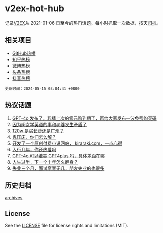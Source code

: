 # v2ex-hot-hub

 记录[V2EX](https://www.v2ex.com/)从 2021-01-06 日至今的热门话题。每小时抓取一次数据，按天[归档](archives)。
 
 ## 相关项目

- [GitHub热榜](https://github.com/snaildev/github-hot-hub)
- [知乎热榜](https://github.com/snaildev/zhihu-hot-hub)
- [微博热榜](https://github.com/snaildev/weibo-hot-hub)
- [头条热榜](https://github.com/snaildev/toutiao-hot-hub)
- [抖音热榜](https://github.com/snaildev/douyin-hot-hub)


 `更新时间：2024-05-15 03:04:41 +0800`

## 热议话题

1. [GPT-4o 发布了，我猜上次的零元购到期了，再给大家发布一波免费购买码](https://www.v2ex.com/t/1040609)
1. [因为闺女学英语的事和老婆发生矛盾了](https://www.v2ex.com/t/1040462)
1. [120w 是买长沙还是广州？](https://www.v2ex.com/t/1040470)
1. [鬼压床，你们怎么解？](https://www.v2ex.com/t/1040468)
1. [开发了一个原创付费小说网站， kiraraki.com，一点心得](https://www.v2ex.com/t/1040479)
1. [入行几年，你还热爱吗](https://www.v2ex.com/t/1040612)
1. [GPT-4o 可以媲美 GPT4plus 吗，具体差距在哪](https://www.v2ex.com/t/1040472)
1. [人生过半，下一个十年怎么翻身？](https://www.v2ex.com/t/1040540)
1. [失业三个月，面试寥寥无几，朋友失业的也很多](https://www.v2ex.com/t/1040512)

## 历史归档

[archives](archives)

## License

See the [LICENSE](LICENSE) file for license rights and limitations (MIT).
